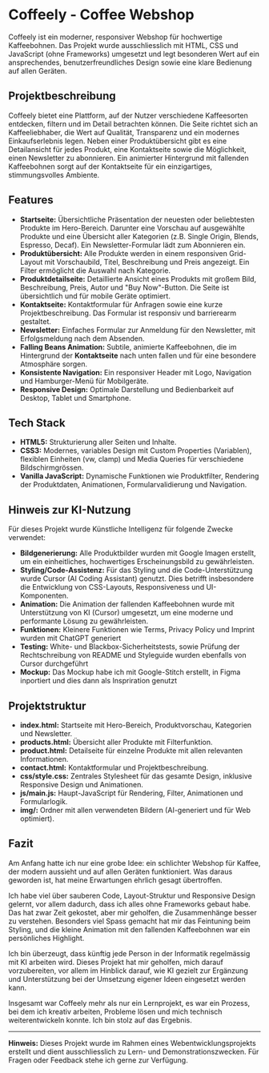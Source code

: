 # Coffeely - Coffee Webshop

Coffeely ist ein moderner, responsiver Webshop für hochwertige Kaffeebohnen. Das Projekt wurde ausschliesslich mit HTML, CSS und JavaScript (ohne Frameworks) umgesetzt und legt besonderen Wert auf ein ansprechendes, benutzerfreundliches Design sowie eine klare Bedienung auf allen Geräten.

## Projektbeschreibung
Coffeely bietet eine Plattform, auf der Nutzer verschiedene Kaffeesorten entdecken, filtern und im Detail betrachten können. Die Seite richtet sich an Kaffeeliebhaber, die Wert auf Qualität, Transparenz und ein modernes Einkaufserlebnis legen. Neben einer Produktübersicht gibt es eine Detailansicht für jedes Produkt, eine Kontaktseite sowie die Möglichkeit, einen Newsletter zu abonnieren. Ein animierter Hintergrund mit fallenden Kaffeebohnen sorgt auf der Kontaktseite für ein einzigartiges, stimmungsvolles Ambiente.

## Features
- **Startseite:** Übersichtliche Präsentation der neuesten oder beliebtesten Produkte im Hero-Bereich. Darunter eine Vorschau auf ausgewählte Produkte und eine Übersicht aller Kategorien (z.B. Single Origin, Blends, Espresso, Decaf). Ein Newsletter-Formular lädt zum Abonnieren ein.
- **Produktübersicht:** Alle Produkte werden in einem responsiven Grid-Layout mit Vorschaubild, Titel, Beschreibung und Preis angezeigt. Ein Filter ermöglicht die Auswahl nach Kategorie.
- **Produktdetailseite:** Detaillierte Ansicht eines Produkts mit großem Bild, Beschreibung, Preis, Autor und "Buy Now"-Button. Die Seite ist übersichtlich und für mobile Geräte optimiert.
- **Kontaktseite:** Kontaktformular für Anfragen sowie eine kurze Projektbeschreibung. Das Formular ist responsiv und barrierearm gestaltet.
- **Newsletter:** Einfaches Formular zur Anmeldung für den Newsletter, mit Erfolgsmeldung nach dem Absenden.
- **Falling Beans Animation:** Subtile, animierte Kaffeebohnen, die im Hintergrund der **Kontaktseite** nach unten fallen und für eine besondere Atmosphäre sorgen.
- **Konsistente Navigation:** Ein responsiver Header mit Logo, Navigation und Hamburger-Menü für Mobilgeräte.
- **Responsive Design:** Optimale Darstellung und Bedienbarkeit auf Desktop, Tablet und Smartphone.

## Tech Stack
- **HTML5:** Strukturierung aller Seiten und Inhalte.
- **CSS3:** Modernes, variables Design mit Custom Properties (Variablen), flexiblen Einheiten (vw, clamp) und Media Queries für verschiedene Bildschirmgrössen.
- **Vanilla JavaScript:** Dynamische Funktionen wie Produktfilter, Rendering der Produktdaten, Animationen, Formularvalidierung und Navigation.

## Hinweis zur KI-Nutzung
Für dieses Projekt wurde Künstliche Intelligenz für folgende Zwecke verwendet:
- **Bildgenerierung:** Alle Produktbilder wurden mit Google Imagen erstellt, um ein einheitliches, hochwertiges Erscheinungsbild zu gewährleisten.
- **Styling/Code-Assistenz:** Für das Styling und die Code-Unterstützung wurde Cursor (AI Coding Assistant) genutzt. Dies betrifft insbesondere die Entwicklung von CSS-Layouts, Responsiveness und UI-Komponenten.
- **Animation:** Die Animation der fallenden Kaffeebohnen wurde mit Unterstützung von KI (Cursor) umgesetzt, um eine moderne und performante Lösung zu gewährleisten.
- **Funktionen:** Kleinere Funktionen wie Terms, Privacy Policy und Imprint wurden mit ChatGPT generiert
- **Testing:** White- und Blackbox-Sicherheitstests, sowie Prüfung der Rechtschreibung von README und Styleguide wurden ebenfalls von Cursor durchgeführt
- **Mockup:** Das Mockup habe ich mit Google-Stitch erstellt, in Figma inportiert und dies dann als Inspriration genutzt


## Projektstruktur
- **index.html:** Startseite mit Hero-Bereich, Produktvorschau, Kategorien und Newsletter.
- **products.html:** Übersicht aller Produkte mit Filterfunktion.
- **product.html:** Detailseite für einzelne Produkte mit allen relevanten Informationen.
- **contact.html:** Kontaktformular und Projektbeschreibung.
- **css/style.css:** Zentrales Stylesheet für das gesamte Design, inklusive Responsive Design und Animationen.
- **js/main.js:** Haupt-JavaScript für Rendering, Filter, Animationen und Formularlogik.
- **img/:** Ordner mit allen verwendeten Bildern (AI-generiert und für Web optimiert).


## Fazit

Am Anfang hatte ich nur eine grobe Idee: ein schlichter Webshop für Kaffee, der modern aussieht und auf allen Geräten funktioniert. Was daraus geworden ist, hat meine Erwartungen ehrlich gesagt übertroffen.

Ich habe viel über sauberen Code, Layout-Struktur und Responsive Design gelernt, vor allem dadurch, dass ich alles ohne Frameworks gebaut habe. Das hat zwar Zeit gekostet, aber mir geholfen, die Zusammenhänge besser zu verstehen. Besonders viel Spass gemacht hat mir das Feintuning beim Styling, und die kleine Animation mit den fallenden Kaffeebohnen war ein persönliches Highlight.

Ich bin überzeugt, dass künftig jede Person in der Informatik regelmässig mit KI arbeiten wird. Dieses Projekt hat mir geholfen, mich darauf vorzubereiten, vor allem im Hinblick darauf, wie KI gezielt zur Ergänzung und Unterstützung bei der Umsetzung eigener Ideen eingesetzt werden kann.

Insgesamt war Coffeely mehr als nur ein Lernprojekt, es war ein Prozess, bei dem ich kreativ arbeiten, Probleme lösen und mich technisch weiterentwickeln konnte. Ich bin stolz auf das Ergebnis.


---


**Hinweis:** Dieses Projekt wurde im Rahmen eines Webentwicklungsprojekts erstellt und dient ausschliesslich zu Lern- und Demonstrationszwecken. Für Fragen oder Feedback stehe ich gerne zur Verfügung.
